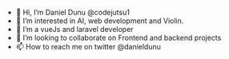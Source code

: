 - 👋 Hi, I’m Daniel Dunu @codejutsu1
- 👀 I’m interested in AI, web development and Violin.
- 🌱 I’m a vueJs and laravel developer 
- 💞️ I’m looking to collaborate on Frontend and backend projects
- 📫 How to reach me on twitter @danieldunu

<!---
codejutsu1/codejutsu1 is a ✨ special ✨ repository because its `README.md` (this file) appears on your GitHub profile.
You can click the Preview link to take a look at your changes.
--->
